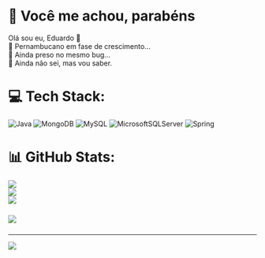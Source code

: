 # 💫 Você me achou, parabéns
Olá sou eu, Eduardo 👋<br>🌱 Pernambucano em fase de crescimento...<br>🤔 Ainda preso no mesmo bug...<br>💬 Ainda não sei, mas vou saber.


# 💻 Tech Stack:
![Java](https://img.shields.io/badge/java-%23ED8B00.svg?style=for-the-badge&logo=openjdk&logoColor=white) ![MongoDB](https://img.shields.io/badge/MongoDB-%234ea94b.svg?style=for-the-badge&logo=mongodb&logoColor=white) ![MySQL](https://img.shields.io/badge/mysql-%2300000f.svg?style=for-the-badge&logo=mysql&logoColor=white) ![MicrosoftSQLServer](https://img.shields.io/badge/Microsoft%20SQL%20Server-CC2927?style=for-the-badge&logo=microsoft%20sql%20server&logoColor=white) ![Spring](https://img.shields.io/badge/spring-%236DB33F.svg?style=for-the-badge&logo=spring&logoColor=white)
# 📊 GitHub Stats:
![](https://github-readme-stats.vercel.app/api?username=EduardoAlvez&theme=monokai&hide_border=false&include_all_commits=false&count_private=false)<br/>
![](https://github-readme-streak-stats.herokuapp.com/?user=EduardoAlvez&theme=monokai&hide_border=false)<br/>
![](https://github-readme-stats.vercel.app/api/top-langs/?username=EduardoAlvez&theme=monokai&hide_border=false&include_all_commits=false&count_private=false&layout=compact)

### 
![](https://github-contributor-stats.vercel.app/api?username=EduardoAlvez&limit=5&theme=monokai&combine_all_yearly_contributions=true)

### 

---
[![](https://visitcount.itsvg.in/api?id=EduardoAlvez&icon=7&color=6)](https://visitcount.itsvg.in)

<!-- Proudly created with GPRM ( https://gprm.itsvg.in ) -->
